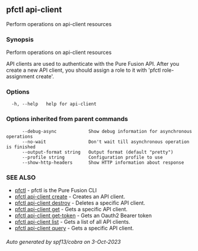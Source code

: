 ## pfctl api-client

Perform operations on api-client resources

### Synopsis

Perform operations on api-client resources

API clients are used to authenticate with the Pure Fusion API. After you create
a new API client, you should assign a role to it with 'pfctl role-assignment create'.
		

### Options

```
  -h, --help   help for api-client
```

### Options inherited from parent commands

```
      --debug-async            Show debug information for asynchronous operations
      --no-wait                Don't wait till asynchronous operation is finished
      --output-format string   Output format (default "pretty")
      --profile string         Configuration profile to use
      --show-http-headers      Show HTTP information about response
```

### SEE ALSO

* [pfctl](pfctl.md)	 - pfctl is the Pure Fusion CLI
* [pfctl api-client create](pfctl_api-client_create.md)	 - Creates an API client.
* [pfctl api-client destroy](pfctl_api-client_destroy.md)	 - Deletes a specific API client.
* [pfctl api-client get](pfctl_api-client_get.md)	 - Gets a specific API client.
* [pfctl api-client get-token](pfctl_api-client_get-token.md)	 - Gets an Oauth2 Bearer token
* [pfctl api-client list](pfctl_api-client_list.md)	 - Gets a list of all API clients.
* [pfctl api-client query](pfctl_api-client_query.md)	 - Gets a specific API client.

###### Auto generated by spf13/cobra on 3-Oct-2023
